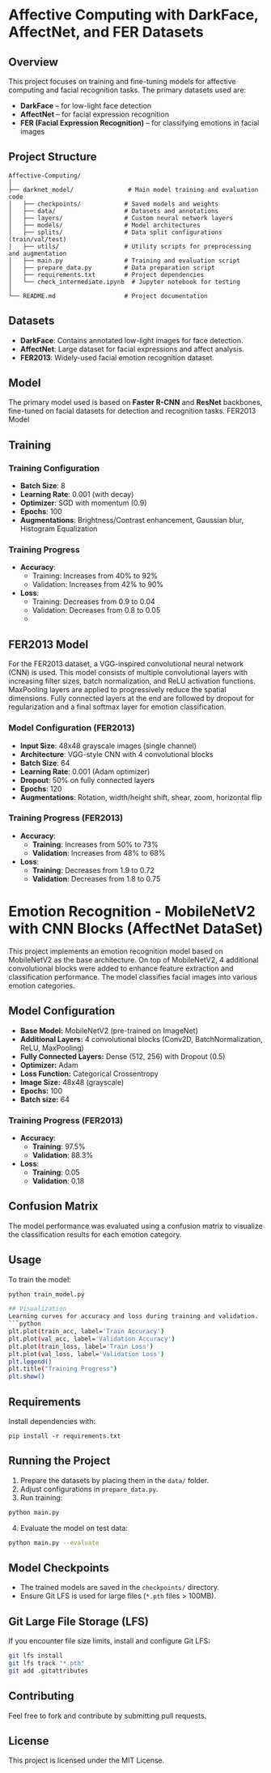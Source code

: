 # Affective Computing with DarkFace, AffectNet, and FER Datasets

## Overview
This project focuses on training and fine-tuning models for affective computing and facial recognition tasks. The primary datasets used are:

- **DarkFace** – for low-light face detection
- **AffectNet** – for facial expression recognition
- **FER (Facial Expression Recognition)** – for classifying emotions in facial images

## Project Structure
```
Affective-Computing/
│
├── darknet_model/               # Main model training and evaluation code
│   ├── checkpoints/            # Saved models and weights
│   ├── data/                   # Datasets and annotations
│   ├── layers/                 # Custom neural network layers
│   ├── models/                 # Model architectures
│   ├── splits/                 # Data split configurations (train/val/test)
│   ├── utils/                  # Utility scripts for preprocessing and augmentation
│   ├── main.py                 # Training and evaluation script
│   ├── prepare_data.py         # Data preparation script
│   ├── requirements.txt        # Project dependencies
│   └── check_intermediate.ipynb  # Jupyter notebook for testing
│
└── README.md                   # Project documentation
```

## Datasets
- **DarkFace**: Contains annotated low-light images for face detection.
- **AffectNet**: Large dataset for facial expressions and affect analysis.
- **FER2013**: Widely-used facial emotion recognition dataset.

## Model
The primary model used is based on **Faster R-CNN** and **ResNet** backbones, fine-tuned on facial datasets for detection and recognition tasks.
FER2013 Model

## Training
### Training Configuration
- **Batch Size**: 8
- **Learning Rate**: 0.001 (with decay)
- **Optimizer**: SGD with momentum (0.9)
- **Epochs**: 100
- **Augmentations**: Brightness/Contrast enhancement, Gaussian blur, Histogram Equalization

### Training Progress
- **Accuracy**:
  - Training: Increases from 40% to 92%
  - Validation: Increases from 42% to 90%
- **Loss**:
  - Training: Decreases from 0.9 to 0.04
  - Validation: Decreases from 0.8 to 0.05
  - 
## FER2013 Model

For the FER2013 dataset, a VGG-inspired convolutional neural network (CNN) is used. This model consists of multiple convolutional layers with increasing filter sizes, batch normalization, and ReLU activation functions. MaxPooling layers are applied to progressively reduce the spatial dimensions. Fully connected layers at the end are followed by dropout for regularization and a final softmax layer for emotion classification.

### Model Configuration (FER2013)
- **Input Size**: 48x48 grayscale images (single channel)  
- **Architecture**: VGG-style CNN with 4 convolutional blocks  
- **Batch Size**: 64  
- **Learning Rate**: 0.001 (Adam optimizer)  
- **Dropout**: 50% on fully connected layers  
- **Epochs**: 120  
- **Augmentations**: Rotation, width/height shift, shear, zoom, horizontal flip  

### Training Progress (FER2013)
- **Accuracy**:  
  - **Training**: Increases from 50% to 73%  
  - **Validation**: Increases from 48% to 68%  
- **Loss**:  
  - **Training**: Decreases from 1.9 to 0.72  
  - **Validation**: Decreases from 1.8 to 0.75
      
# Emotion Recognition - MobileNetV2 with CNN Blocks (AffectNet DataSet)

This project implements an emotion recognition model based on MobileNetV2 as the base architecture. On top of MobileNetV2, 4 additional convolutional blocks were added to enhance feature extraction and classification performance. The model classifies facial images into various emotion categories.

## Model Configuration
- **Base Model:** MobileNetV2 (pre-trained on ImageNet)
- **Additional Layers:** 4 convolutional blocks (Conv2D, BatchNormalization, ReLU, MaxPooling)
- **Fully Connected Layers:** Dense (512, 256) with Dropout (0.5)
- **Optimizer:** Adam
- **Loss Function:** Categorical Crossentropy
- **Image Size:** 48x48 (grayscale)
- **Epochs:** 100
- **Batch size:** 64

### Training Progress (FER2013)
- **Accuracy**:  
  - **Training**: 97.5%  
  - **Validation**: 88.3% 
- **Loss**:  
  - **Training**: 0.05  
  - **Validation**: 0.18
## Confusion Matrix
The model performance was evaluated using a confusion matrix to visualize the classification results for each emotion category.

## Usage
To train the model:
```bash
python train_model.py

## Visualization
Learning curves for accuracy and loss during training and validation.
```python
plt.plot(train_acc, label='Train Accuracy')
plt.plot(val_acc, label='Validation Accuracy')
plt.plot(train_loss, label='Train Loss')
plt.plot(val_loss, label='Validation Loss')
plt.legend()
plt.title("Training Progress")
plt.show()
```

## Requirements
Install dependencies with:
```
pip install -r requirements.txt
```

## Running the Project
1. Prepare the datasets by placing them in the `data/` folder.
2. Adjust configurations in `prepare_data.py`.
3. Run training:
```bash
python main.py
```
4. Evaluate the model on test data:
```bash
python main.py --evaluate
```

## Model Checkpoints
- The trained models are saved in the `checkpoints/` directory.
- Ensure Git LFS is used for large files (`*.pth` files > 100MB).

## Git Large File Storage (LFS)
If you encounter file size limits, install and configure Git LFS:
```bash
git lfs install
git lfs track "*.pth"
git add .gitattributes
```

## Contributing
Feel free to fork and contribute by submitting pull requests.

## License
This project is licensed under the MIT License.

